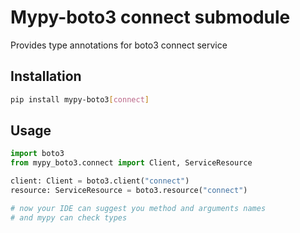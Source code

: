 # Mypy-boto3 connect submodule

Provides type annotations for boto3 connect service

## Installation

```bash
pip install mypy-boto3[connect]
```

## Usage

```python
import boto3
from mypy_boto3.connect import Client, ServiceResource

client: Client = boto3.client("connect")
resource: ServiceResource = boto3.resource("connect")

# now your IDE can suggest you method and arguments names
# and mypy can check types
```

